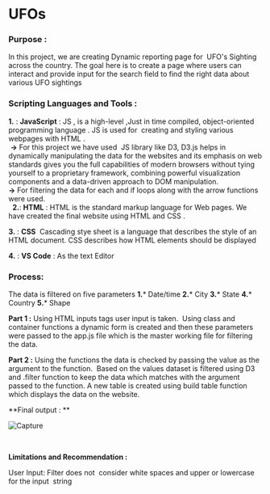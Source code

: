 # UFOs
### Purpose : 
In this project, we are creating Dynamic reporting page for  UFO's Sighting across the country. The goal here is to create a page where users can interact and provide input for the search field to find the right data about various UFO sightings 

### Scripting Languages and Tools :

**1.** : **JavaScript** : JS , is a high-level ,Just in time compiled, object-oriented programming language . JS is used for  creating and styling various webpages with HTML .<BR>
 **->** For this project we have used  JS library like D3, D3.js helps in dynamically manipulating the data for the websites and its emphasis on web standards gives you the full capabilities of modern browsers without tying yourself to a proprietary framework, combining powerful visualization components and a data-driven approach to DOM manipulation. <BR>
**->** For filtering the data for each and if loops along with the arrow functions were used. <BR>
  
**2.**: **HTML** : HTML is the standard markup language for Web pages. We have created the final website using HTML and CSS .

**3.** : **CSS**  Cascading stye sheet is a language that describes the style of an HTML document. CSS describes how HTML elements should be displayed <BR>

**4.** : **VS Code** : As the text Editor 

### Process: ### 

The data is filtered on five parameters 
**1.*** Date/time
**2.*** City
**3.*** State
**4.*** Country
**5.*** Shape

**Part 1 :**
Using HTML inputs tags user input is taken.  Using class and container functions a dynamic form is created and then these parameters were passed to the app.js file which is the master working file for filtering the data. <BR>

**Part 2 :** Using the functions the data is checked by passing the value as the argument to the function.  Based on the values dataset is filtered using D3 and .filter function to keep the data which matches with the argument passed to the function. A new table is created using build table function which displays the data on the website. <BR>


**Final output : **

![Capture](https://user-images.githubusercontent.com/55926650/71315273-928b5100-240d-11ea-90bb-cc545d25e561.PNG)

<BR>
  
**Limitations and Recommendation :**

User Input: Filter does not  consider white spaces and upper or lowercase for the input  string  





  
      
  

